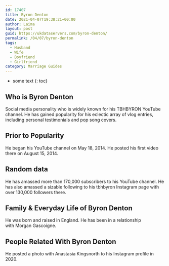 ```yaml
---
id: 17407
title: Byron Denton
date: 2021-04-07T19:38:21+00:00
author: Laima
layout: post
guid: https://ukdataservers.com/byron-denton/
permalink: /04/07/byron-denton
tags:
  - Husband
  - Wife
  - Boyfriend
  - Girlfriend
category: Marriage Guides
---
```


* some text
{: toc}


## Who is Byron Denton
                  
                  
                  
Social media personality who is widely known for his TBHBYRON YouTube channel. He has gained popularity for his eclectic array of vlog entries, including personal testimonials and pop song covers. 
                  
              
            
              
            
                
                
                
## Prior to Popularity
                  
                  
                  
He began his YouTube channel on May 18, 2014. He posted his first video there on August 15, 2014. 
                  
              
            
              
            
                
                
                
## Random data
                  
                  
                  
He has amassed more than 170,000 subscribers to his YouTube channel. He has also amassed a sizable following to his tbhbyron Instagram page with over 130,000 followers there. 
                  
              
            
              
            
                
                
                
## Family & Everyday Life of Byron Denton
                  
                  
                  
He was born and raised in England. He has been in a relationship with Morgan Gascoigne.  
                  
              
            
              
            
                
                
                
## People Related With Byron Denton
                  
                  
                  
He posted a photo with Anastasia Kingsnorth to his Instagram profile in 2020.
                  
              
            
              
            
                
              
            
              
              
            
            
              
            
          
          
          